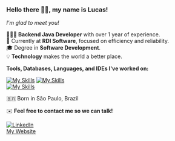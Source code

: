 ### Hello there 👋🏼, my name is Lucas!

*I'm glad to meet you!*

🧑🏼‍💻 **Backend Java Developer** with over 1 year of experience.  
💼 Currently at **RDI Software**, focused on efficiency and reliability.  
🎓 Degree in **Software Development**.  
💡 **Technology** makes the world a better place.

**Tools, Databases, Languages, and IDEs I've worked on:**

[![My Skills](https://skillicons.dev/icons?i=java,spring,aws,terraform,redis)](https://skillicons.dev)
[![My Skills](https://skillicons.dev/icons?i=python,js,git,github,mysql)](https://skillicons.dev)  
[![My Skills](https://skillicons.dev/icons?i=postman,docker,vscode,idea,eclipse)](https://skillicons.dev)  

🇧🇷 Born in São Paulo, Brazil

✉️ **Feel free to contact me so we can talk!**

[![LinkedIn](https://img.shields.io/badge/linkedin-%230077B5.svg?style=for-the-badge&logo=linkedin&logoColor=white)](https://www.linkedin.com/in/lucastressoldi/)  
[My Website](https://lucasdominguestressoldi.github.io/MyWebsite/)
